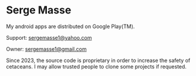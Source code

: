 # Serge Masse

My android apps are distributed on Google Play(TM).

Support: sergemasse1@yahoo.com

Owner: sergemasse1@gmail.com

Since 2023, the source code is proprietary in order to increase the safety of cetaceans. I may allow trusted people to clone some projects if requested.
